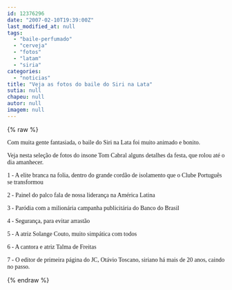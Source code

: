 ```yaml
---
id: 12376296
date: "2007-02-10T19:39:00Z"
last_modified_at: null
tags:
  - "baile-perfumado"
  - "cerveja"
  - "fotos"
  - "latam"
  - "siria"
categories:
  - "noticias"
title: "Veja as fotos do baile do Siri na Lata"
sutia: null
chapeu: null
autor: null
imagem: null
---
```

{% raw %}
<p><P><FONT face=Verdana>Com muita gente fantasiada, o baile do Siri na Lata foi muito animado e bonito. </FONT></P></p>
<p><P><FONT face=Verdana>Veja nesta seleção de fotos do insone Tom Cabral alguns detalhes da festa, que rolou até o dia amanhecer.</FONT></P></p>
<p><P><FONT face=Verdana>1 - A elite branca na folia, dentro do grande cordão de isolamento que o Clube Português se transformou</FONT></P></p>
<p><P><FONT face=Verdana>2 - Painel do palco fala de nossa liderança na América Latina</FONT></P></p>
<p><P><FONT face=Verdana>3 - Paródia com a milionária campanha publicitária do Banco do Brasil</FONT></P></p>
<p><P><FONT face=Verdana>4 - Segurança, para evitar arrastão</FONT></P></p>
<p><P><FONT face=Verdana>5 - A atriz Solange Couto, muito simpática com todos</FONT></P></p>
<p><P><FONT face=Verdana>6 - A cantora e atriz Talma de Freitas</FONT></P></p>
<p><P><FONT face=Verdana>7 - O editor de primeira página do JC, Otávio Toscano, siriano há mais de 20 anos, caindo no passo.</FONT></P> </p>
{% endraw %}